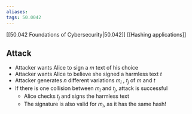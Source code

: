 ```yaml
---
aliases: 
tags: 50.0042
---
```

[[50.042 Foundations of Cybersecurity|50.042]]
[[Hashing applications]]

## Attack
- Attacker wants Alice to sign a $m$ text of his choice
- Attacker wants Alice to believe she signed a harmless text $t$
- Attacker generates $n$ different variations $m_i$ , $t_j$ of $m$ and $t$
- If there is one collision between $m_i$ and $t_j$, attack is successful
	- Alice checks $t_j$ and signs the harmless text
	- The signature is also valid for $m_i$, as it has the same hash!